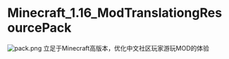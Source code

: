 # Minecraft_1.16_ModTranslationgResourcePack
![pack.png](https://i.loli.net/2020/08/20/rawFxdSXUeVQAlL.png)
立足于Minecraft高版本，优化中文社区玩家游玩MOD的体验
